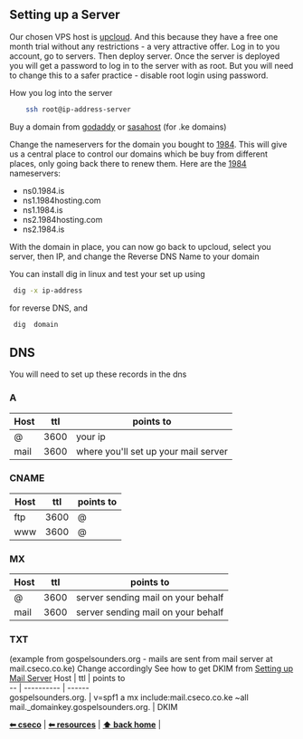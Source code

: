 ## Setting up a Server

Our chosen VPS host is [upcloud](http://upcloud.com/). And this because they have a free one month trial without any restrictions - a very attractive offer. Log in to you account, go to servers. Then deploy server. Once the server is deployed you will get a password to log in to the server with as root. But you will need to change this to a safer practice - disable root login using password. 

How you log into the server
```sh
	ssh root@ip-address-server
```

Buy a domain from [godaddy](https://www.godaddy.com/) or [sasahost](sasahost.co.ke) (for .ke domains)

Change the nameservers for the domain you bought to [1984](https://www.1984hosting.com/). This will give us a central place to control our domains which be buy from different places, only going back there to renew them. Here are the [1984](https://www.1984hosting.com/) nameservers:
- ns0.1984.is
- ns1.1984hosting.com
- ns1.1984.is
- ns2.1984hosting.com
- ns2.1984.is

With the domain in place, you can now go back to upcloud, select you server, then IP, and change the Reverse DNS Name to your domain

You can install dig in linux and test your set up using 
```sh
 dig -x ip-address
```

for reverse DNS, and

```sh
 dig  domain
```

## DNS
You will need to set up these records in the dns

### A
Host | ttl    | points to                                                                                  
-- | ---------- | ------ 
@  | 3600    | your ip
mail  | 3600    | where you'll set up your mail server 

### CNAME
Host | ttl    | points to                                                                                  
-- | ---------- | ------ 
ftp  | 3600    |@
www  | 3600    | @ 

### MX
Host | ttl    | points to                                                                                  
-- | ---------- | ------  
@  | 3600    |server sending mail on your behalf
mail  | 3600    | server sending mail on your behalf

### TXT 
(example from gospelsounders.org - mails are sent from mail server at mail.cseco.co.ke) Change accordingly
See how to get DKIM from [Setting up Mail Server](https://github.com/cseco/cseco/blob/dev/resources/MAILSERVER.md#dkim) 
Host | ttl    | points to                                                                                  
-- | ---------- | ------  
gospelsounders.org.  | v=spf1 a mx include:mail.cseco.co.ke ~all  
mail._domainkey.gospelsounders.org.  | DKIM 

**[⬅ cseco](#http://github.com/cseco/cseco/tree/dev)** | **[⬅ resources](#http://github.com/cseco/cseco/tree/dev/resources)** | **[⬆ back home](#home)** |

